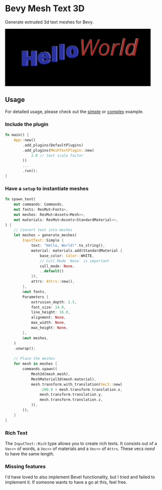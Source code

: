 # Bevy Mesh Text 3D

Generate extruded 3d text meshes for Bevy.

![media/animation.gif](media/animation.gif)

## Usage

For detailed usage, please check out the [simple](examples/simple.rs) or [complex](examples/complex.rs) example.

### Include the plugin

``` rs
fn main() {
    App::new()
        .add_plugins(DefaultPlugins)
        .add_plugins(MeshTextPlugin::new(
            2.0 // text scale factor
        ))
        ...
        .run();
}
```

### Have a `setup` to instantiate meshes

``` rs
fn spawn_text(
    mut commands: Commands,
    mut fonts: ResMut<Fonts>,
    mut meshes: ResMut<Assets<Mesh>>,
    mut materials: ResMut<Assets<StandardMaterial>>,
) {
    // Convert text into meshes
    let meshes = generate_meshes(
        InputText::Simple {
            text: "Hello, World!".to_string(),
            material: materials.add(StandardMaterial {
                base_color: Color::WHITE,
                // Cull Mode `None` is important
                cull_mode: None,
                ..default()
            }),
            attrs: Attrs::new(),
        },
        &mut fonts,
        Parameters {
            extrusion_depth: 2.5,
            font_size: 14.0,
            line_height: 16.0,
            alignment: None,
            max_width: None,
            max_height: None,
        },
        &mut meshes,
    )
    .unwrap();

    // Place the meshes
    for mesh in meshes {
        commands.spawn((
            Mesh3d(mesh.mesh),
            MeshMaterial3d(mesh.material),
            mesh.transform.with_translation(Vec3::new(
                -200.0 + mesh.transform.translation.x,
                mesh.transform.translation.y,
                mesh.transform.translation.z,
            )),
        ));
    }
}
```

### Rich Text

The `InputText::Rich` type allows you to create rich texts.
It consists out of a `Vec<>` of words, a `Vec<>` of materials and a `Vec<>` of `Attrs`. These vecs *need* to have the same length.

### Missing features

I'd have loved to also implement Bevel functionality, but I tried and failed to implement it. If someone wants to have a go at this, feel free.
